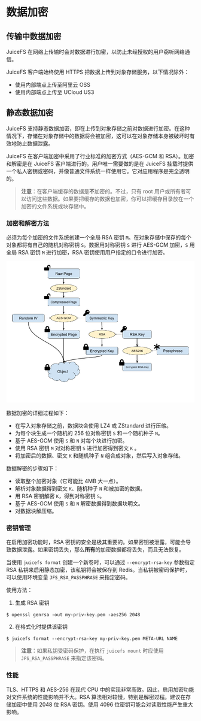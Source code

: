 # 数据加密

## 传输中数据加密

JuiceFS 在网络上传输时会对数据进行加密，以防止未经授权的用户窃听网络通信。

JuiceFS 客户端始终使用 HTTPS 把数据上传到对象存储服务，以下情况除外：

- 使用内部端点上传至阿里云 OSS
- 使用内部端点上传至 UCloud US3


## 静态数据加密

JuiceFS 支持静态数据加密，即在上传到对象存储之前对数据进行加密。在这种情况下，存储在对象存储中的数据将会被加密，这可以在对象存储本身被破坏时有效地防止数据泄露。

JuiceFS 在客户端加密中采用了行业标准的加密方式（AES-GCM 和 RSA）。加密和解密是在 JuiceFS 客户端进行的。用户唯一需要做的是在 JuiceFS 挂载时提供一个私人密钥或密码，并像普通文件系统一样使用它。它对应用程序是完全透明的。

> **注意**：在客户端缓存的数据是**不**加密的。不过，只有 root 用户或所有者可以访问这些数据。如果要把缓存的数据也加密，你可以把缓存目录放在一个加密的文件系统或块存储中。


### 加密和解密方法

必须为每个加密的文件系统创建一个全局 RSA 密钥 `M`。在对象存储中保存的每个对象都将有自己的随机对称密钥 `S`。数据用对称密钥 `S` 进行 AES-GCM 加密，`S` 用全局 RSA 密钥 `M` 进行加密，RSA 密钥使用用户指定的口令进行加密。

![Encryption At-rest](../images/encryption.png)

数据加密的详细过程如下：

- 在写入对象存储之前，数据块会使用 LZ4 或 ZStandard 进行压缩。
- 为每个块生成一个随机的 256 位对称密钥 `S` 和一个随机种子 `N`。
- 基于 AES-GCM 使用 `S` 和 `N` 对每个块进行加密。
- 使用 RSA 密钥 `M` 对对称密钥 `S` 进行加密得到密文 `K` 。
- 将加密后的数据、密文 `K` 和随机种子 `N` 组合成对象，然后写入对象存储。

数据解密的步骤如下：

- 读取整个加密对象（它可能比 4MB 大一点）。
- 解析对象数据得到密文 `K`、随机种子 `N` 和被加密的数据。
- 用 RSA 密钥解密 `K`，得到对称密钥 `S`。
- 基于 AES-GCM 使用 `S` 和 `N` 解密数据得到数据块明文。
- 对数据块解压缩。


### 密钥管理

在启用加密功能时，RSA 密钥的安全是极其重要的。如果密钥被泄露，可能会导致数据泄露。如果密钥丢失，那么**所有**的加密数据都将丢失，而且无法恢复。

当使用 `juicefs format` 创建一个新卷时，可以通过 `--encrypt-rsa-key` 参数指定 RSA 私钥来启用静态加密，该私钥将会被保存到 Redis。当私钥被密码保护时，可以使用环境变量 `JFS_RSA_PASSPHRASE` 来指定密码。

使用方法：

1. 生成 RSA 密钥

```shell
$ openssl genrsa -out my-priv-key.pem -aes256 2048
```

2. 在格式化时提供该密钥

```shell
$ juicefs format --encrypt-rsa-key my-priv-key.pem META-URL NAME
```

> **注意**：如果私钥受密码保护，在执行 `juicefs mount` 时应使用 `JFS_RSA_PASSPHRASE` 来指定该密码。


### 性能

TLS、HTTPS 和 AES-256 在现代 CPU 中的实现非常高效。因此，启用加密功能对文件系统的性能影响并不大。RSA 算法相对较慢，特别是解密过程。建议在存储加密中使用 2048 位 RSA 密钥。使用 4096 位密钥可能会对读取性能产生重大影响。
